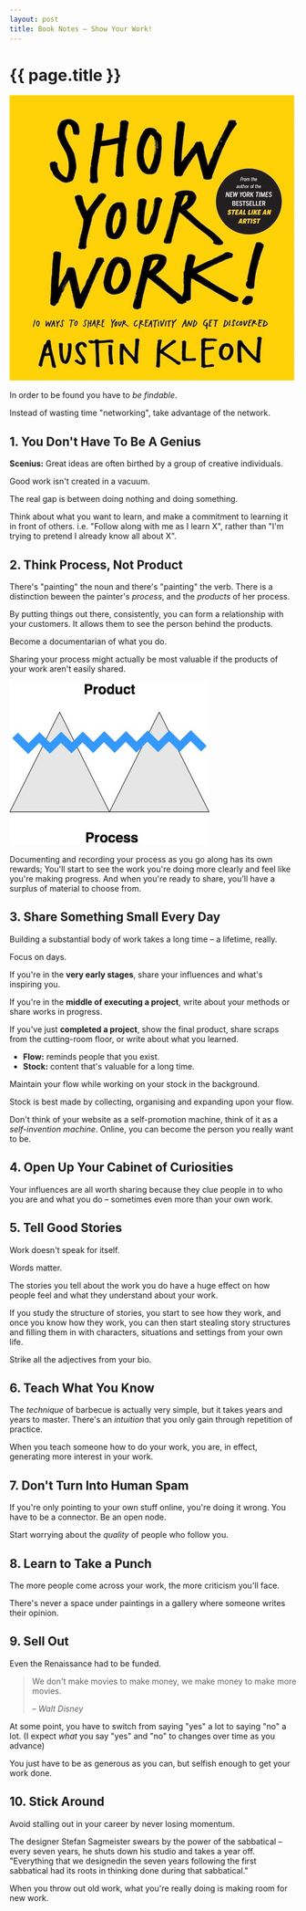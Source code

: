 ```yaml
---
layout: post
title: Book Notes – Show Your Work!
---
```


# {{ page.title }}

![Book cover of Show Your Work!](/images/posts/show-your-work.jpg)

In order to be found you have to _be findable_.

Instead of wasting time "networking", take advantage of the network.

## 1. You Don't Have To Be A Genius

**Scenius:** Great ideas are often birthed by a group of creative individuals.

Good work isn't created in a vacuum.

The real gap is between doing nothing and doing something.

Think about what you want to learn, and make a commitment to learning it in front of others. i.e. "Follow along with me as I learn X", rather than "I'm trying to pretend I already know all about X".

## 2. Think Process, Not Product

There's "painting" the noun and there's "painting" the verb. There is a distinction beween the painter's _process_, and the _products_ of her process.

By putting things out there, consistently, you can form a relationship with your customers. It allows them to see the person behind the products.

Become a documentarian of what you do.

Sharing your process might actually be most valuable if the products of your work aren't easily shared.

![Product vs Process](/images/posts/product-vs-process.jpg)

Documenting and recording your process as you go along has its own rewards; You'll start to see the work you're doing more clearly and feel like you're making progress. And when you're ready to share, you'll have a surplus of material to choose from.

## 3. Share Something Small Every Day

Building a substantial body of work takes a long time – a lifetime, really.

Focus on days.

If you're in the **very early stages**, share your influences and what's inspiring you.

If you're in the **middle of executing a project**, write about your methods or share works in progress.

If you've just **completed a project**, show the final product, share scraps from the cutting-room floor, or write about what you learned.

* **Flow:** reminds people that you exist.
* **Stock:** content that's valuable for a long time.

Maintain your flow while working on your stock in the background.

Stock is best made by collecting, organising and expanding upon your flow.

Don't think of your website as a self-promotion machine, think of it as a _self-invention machine_. Online, you can become the person you really want to be.

## 4. Open Up Your Cabinet of Curiosities

Your influences are all worth sharing because they clue people in to who you are and what you do – sometimes even more than your own work.

## 5. Tell Good Stories

Work doesn't speak for itself.

Words matter.

The stories you tell about the work you do have a huge effect on how people feel and what they understand about your work.

If you study the structure of stories, you start to see how they work, and once you know how they work, you can then start stealing story structures and filling them in with characters, situations and settings from your own life.

Strike all the adjectives from your bio.

## 6. Teach What You Know

The _technique_ of barbecue is actually very simple, but it takes years and years to master. There's an _intuition_ that you only gain through repetition of practice.

When you teach someone how to do your work, you are, in effect, generating more interest in your work.

## 7. Don't Turn Into Human Spam

If you're only pointing to your own stuff online, you're doing it wrong. You have to be a connector. Be an open node.

Start worrying about the _quality_ of people who follow you.

## 8. Learn to Take a Punch

The more people come across your work, the more criticism you'll face.

There's never a space under paintings in a gallery where someone writes their opinion.

## 9. Sell Out

Even the Renaissance had to be funded.

> We don't make movies to make money, we make money to make more movies.
>
> – _Walt Disney_

At some point, you have to switch from saying "yes" a lot to saying "no" a lot. (I expect _what_ you say "yes" and "no" to changes over time as you advance)

You just have to be as generous as you can, but selfish enough to get your work done.

## 10. Stick Around

Avoid stalling out in your career by never losing momentum.

The designer Stefan Sagmeister swears by the power of the sabbatical – every seven years, he shuts down his studio and takes a year off. "Everything that we designedin the seven years following the first sabbatical had its roots in thinking done during that sabbatical."

When you throw out old work, what you're really doing is making room for new work.

